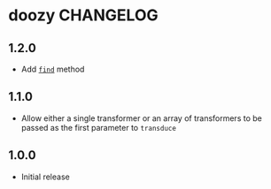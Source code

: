 # doozy CHANGELOG

## 1.2.0

* Add [`find`](README.md#find) method

## 1.1.0

* Allow either a single transformer or an array of transformers to be passed as the first parameter to `transduce`

## 1.0.0

* Initial release
